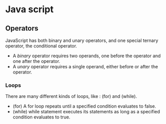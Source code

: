 # Java script

## Operators
JavaScript has both binary and unary operators, and one special ternary operator, the conditional operator.
* A *binary* operator requires two operands, one before the operator and one after the operator.
* A *unary* operator requires a single operand, either before or after the operator.

### Loops
There are many different kinds of loops, like : (for) and (while).

* (for) A for loop repeats until a specified condition evaluates to false.
* (while)  while statement executes its statements as long as a specified condition evaluates to true.

